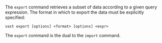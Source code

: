The `export` command retrieves a subset of data according to a given query
expression. The format in which to export the data must be explicitly
specified:

```
vast export [options] <format> [options] <expr>
```

The `export` command is the dual to the `import` command.
